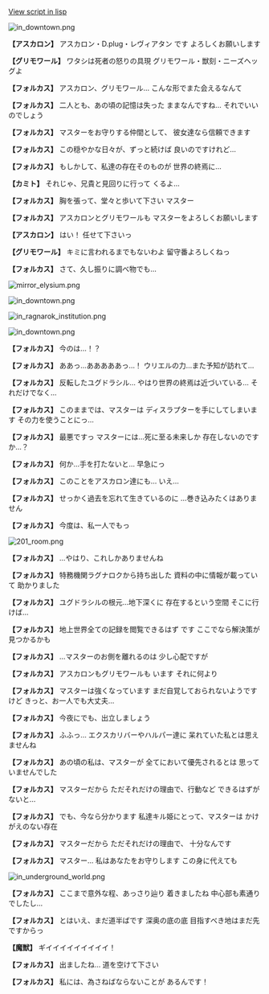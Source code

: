 [View script in lisp](../scripts/210112111.txt)

![in_downtown.png](../images/backgrounds/in_downtown.png)

**【アスカロン】**
アスカロン・D.plug・レヴィアタン
です
よろしくお願いします

**【グリモワール】**
ワタシは死者の怒りの具現
グリモワール・獣刻・ニーズヘッグよ

**【フォルカス】**
アスカロン、グリモワール…
こんな形でまた会えるなんて

**【フォルカス】**
二人とも、あの頃の記憶は失った
ままなんですね…
それでいいのでしょう

**【フォルカス】**
マスターをお守りする仲間として、
彼女達なら信頼できます

**【フォルカス】**
この穏やかな日々が、ずっと続けば
良いのですけれど…

**【フォルカス】**
もしかして、私達の存在そのものが
世界の終焉に…

**【カミト】**
それじゃ、兄貴と見回りに行って
くるよ…

**【フォルカス】**
胸を張って、堂々と歩いて下さい
マスター

**【フォルカス】**
アスカロンとグリモワールも
マスターをよろしくお願いします

**【アスカロン】**
はい！
任せて下さいっ

**【グリモワール】**
キミに言われるまでもないわよ
留守番よろしくねっ

**【フォルカス】**
さて、久し振りに調べ物でも…

![mirror_elysium.png](../images/backgrounds/mirror_elysium.png)

![in_downtown.png](../images/backgrounds/in_downtown.png)

![in_ragnarok_institution.png](../images/backgrounds/in_ragnarok_institution.png)

![in_downtown.png](../images/backgrounds/in_downtown.png)

**【フォルカス】**
今のは…！？

**【フォルカス】**
ああっ…あああああっ…！
ウリエルの力…また予知が訪れて…

**【フォルカス】**
反転したユグドラシル…
やはり世界の終焉は近づいている…
それだけでなく…

**【フォルカス】**
このままでは、マスターは
ディスラプターを手にしてしまいます
その力を使うことにっ…

**【フォルカス】**
最悪ですっ
マスターには…死に至る未来しか
存在しないのですか…？

**【フォルカス】**
何か…手を打たないと…
早急にっ

**【フォルカス】**
このことをアスカロン達にも…
いえ…

**【フォルカス】**
せっかく過去を忘れて生きているのに
…巻き込みたくはありません

**【フォルカス】**
今度は、私一人でもっ

![201_room.png](../images/backgrounds/201_room.png)

**【フォルカス】**
…やはり、これしかありませんね

**【フォルカス】**
特務機関ラグナロクから持ち出した
資料の中に情報が載っていて
助かりました

**【フォルカス】**
ユグドラシルの根元…地下深くに
存在するという空間
そこに行けば…

**【フォルカス】**
地上世界全ての記録を閲覧できるはず
です
ここでなら解決策が見つかるかも

**【フォルカス】**
…マスターのお側を離れるのは
少し心配ですが

**【フォルカス】**
アスカロンもグリモワールも
います
それに何より

**【フォルカス】**
マスターは強くなっています
まだ自覚しておられないようですけど
きっと、お一人でも大丈夫…

**【フォルカス】**
今夜にでも、出立しましょう

**【フォルカス】**
ふふっ…
エクスカリバーやハルパー達に
呆れていた私とは思えませんね

**【フォルカス】**
あの頃の私は、マスターが
全てにおいて優先されるとは
思っていませんでした

**【フォルカス】**
マスターだから
ただそれだけの理由で、行動など
できるはずがないと…

**【フォルカス】**
でも、今なら分かります
私達キル姫にとって、マスターは
かけがえのない存在

**【フォルカス】**
マスターだから
ただそれだけの理由で、
十分なんです

**【フォルカス】**
マスター…
私はあなたをお守りします
この身に代えても

![in_underground_world.png](../images/backgrounds/in_underground_world.png)

**【フォルカス】**
ここまで意外な程、あっさり辿り
着きましたね
中心部も素通りでしたし…

**【フォルカス】**
とはいえ、まだ道半ばです
深奥の底の底
目指すべき地はまだ先ですからっ

**【魔獣】**
ギイイイイイイイイイ！

**【フォルカス】**
出ましたね…
道を空けて下さい

**【フォルカス】**
私には、為さねばならないことが
あるんです！